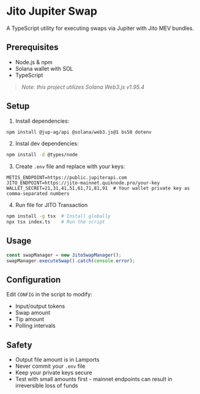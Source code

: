 
# Jito Jupiter Swap

A TypeScript utility for executing swaps via Jupiter with Jito MEV bundles.

## Prerequisites

- Node.js & npm
- Solana wallet with SOL
- TypeScript

> _Note: this project utilizes Solana Web3.js v1.95.4_

## Setup

1. Install dependencies:
```bash
npm install @jup-ag/api @solana/web3.js@1 bs58 dotenv 
```

2. Instal dev dependencies:
```bash
npm install -d @types/node
```

3. Create `.env` file and replace with your keys:
```env
METIS_ENDPOINT=https://public.jupiterapi.com
JITO_ENDPOINT=https://jito-mainnet.quiknode.pro/your-key
WALLET_SECRET=21,31,41,51,61,71,81,91  # Your wallet private key as comma-separated numbers
```
4. Run file for JITO Transaction
```bash
npm install -g tsx  # Install globally
npx tsx index.ts    # Run the script
```

## Usage

```typescript
const swapManager = new JitoSwapManager();
swapManager.executeSwap().catch(console.error);
```

## Configuration

Edit `CONFIG` in the script to modify:
- Input/output tokens
- Swap amount
- Tip amount
- Polling intervals

## Safety
- Output file amount is in Lamports
- Never commit your `.env` file
- Keep your private keys secure
- Test with small amounts first - mainnet endpoints can result in irreversible loss of funds
